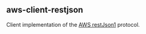 ## aws-client-restjson
Client implementation of the [AWS restJson1](https://smithy.io/2.0/aws/protocols/aws-json-1_1-protocol.html#aws-json-1-1-protocol) 
protocol.
